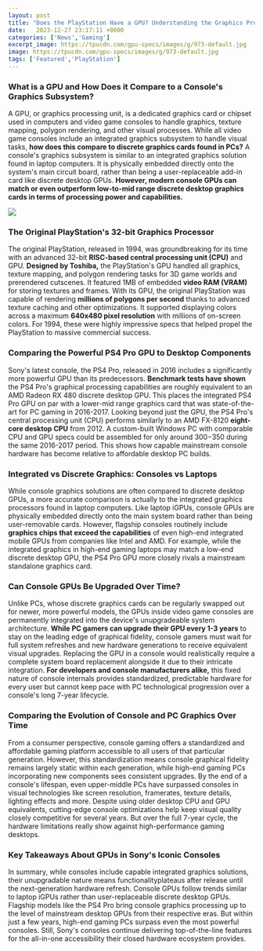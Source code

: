 ```yaml
---
layout: post
title: "Does the PlayStation Have a GPU? Understanding the Graphics Processing in Sony's Consoles"
date:   2023-12-27 23:17:11 +0000
categories: ['News','Gaming']
excerpt_image: https://tpucdn.com/gpu-specs/images/g/973-default.jpg
image: https://tpucdn.com/gpu-specs/images/g/973-default.jpg
tags: ['Featured','PlayStation']
---
```


### What is a GPU and How Does it Compare to a Console's Graphics Subsystem?
A GPU, or graphics processing unit, is a dedicated graphics card or chipset used in computers and video game consoles to handle graphics, texture mapping, polygon rendering, and other visual processes. While all video game consoles include an integrated graphics subsystem to handle visual tasks, **how does this compare to discrete graphics cards found in PCs?**
A console's graphics subsystem is similar to an integrated graphics solution found in laptop computers. It is physically embedded directly onto the system's main circuit board, rather than being a user-replaceable add-in card like discrete desktop GPUs. **However, modern console GPUs can match or even outperform low-to-mid range discrete desktop graphics cards in terms of processing power and capabilities.**

![](https://tpucdn.com/gpu-specs/images/g/973-default.jpg)
### The Original PlayStation's 32-bit Graphics Processor
The original PlayStation, released in 1994, was groundbreaking for its time with an advanced 32-bit **RISC-based central processing unit (CPU)** and GPU. **Designed by Toshiba,** the PlayStation's GPU handled all graphics, texture mapping, and polygon rendering tasks for 3D game worlds and prerendered cutscenes. It featured 1MB of embedded **video RAM (VRAM)** for storing textures and frames.
With its GPU, the original PlayStation was capable of rendering **millions of polygons per second** thanks to advanced texture caching and other optimizations. It supported displaying colors across a maximum **640x480 pixel resolution** with millions of on-screen colors. For 1994, these were highly impressive specs that helped propel the PlayStation to massive commercial success.
### Comparing the Powerful PS4 Pro GPU to Desktop Components
Sony's latest console, the PS4 Pro, released in 2016 includes a significantly more powerful GPU than its predecessors. **Benchmark tests have shown** the PS4 Pro's graphical processing capabilities are roughly equivalent to an AMD Radeon RX 480 discrete desktop GPU. This places the integrated PS4 Pro GPU on par with a lower-mid range graphics card that was state-of-the-art for PC gaming in 2016-2017.
Looking beyond just the GPU, the PS4 Pro's central processing unit (CPU) performs similarly to an AMD FX-8120 **eight-core desktop CPU** from 2012. A custom-built Windows PC with comparable CPU and GPU specs could be assembled for only around $300-$350 during the same 2016-2017 period. This shows how capable mainstream console hardware has become relative to affordable desktop PC builds.
### Integrated vs Discrete Graphics: Consoles vs Laptops
While console graphics solutions are often compared to discrete desktop GPUs, a more accurate comparison is actually to the integrated graphics processors found in laptop computers. Like laptop iGPUs, console GPUs are physically embedded directly onto the main system board rather than being user-removable cards.
However, flagship consoles routinely include **graphics chips that exceed the capabilities** of even high-end integrated mobile GPUs from companies like Intel and AMD. For example, while the integrated graphics in high-end gaming laptops may match a low-end discrete desktop GPU, the PS4 Pro GPU more closely rivals a mainstream standalone graphics card.
### Can Console GPUs Be Upgraded Over Time?
Unlike PCs, whose discrete graphics cards can be regularly swapped out for newer, more powerful models, the GPUs inside video game consoles are permanently integrated into the device's unupgradeable system architecture. **While PC gamers can upgrade their GPU every 1-3 years** to stay on the leading edge of graphical fidelity, console gamers must wait for full system refreshes and new hardware generations to receive equivalent visual upgrades.
Replacing the GPU in a console would realistically require a complete system board replacement alongside it due to their intricate integration. **For developers and console manufacturers alike,** this fixed nature of console internals provides standardized, predictable hardware for every user but cannot keep pace with PC technological progression over a console's long 7-year lifecycle.
### Comparing the Evolution of Console and PC Graphics Over Time
From a consumer perspective, console gaming offers a standardized and affordable gaming platform accessible to all users of that particular generation. However, this standardization means console graphical fidelity remains largely static within each generation, while high-end gaming PCs incorporating new components sees consistent upgrades.
By the end of a console's lifespan, even upper-middle PCs have surpassed consoles in visual technologies like screen resolution, framerates, texture details, lighting effects and more. Despite using older desktop CPU and GPU equivalents, cutting-edge console optimizations help keep visual quality closely competitive for several years. But over the full 7-year cycle, the hardware limitations really show against high-performance gaming desktops.
### Key Takeaways About GPUs in Sony's Iconic Consoles
In summary, while consoles include capable integrated graphics solutions, their unupgradable nature means functionalityplateaus after release until the next-generation hardware refresh. Console GPUs follow trends similar to laptop iGPUs rather than user-replaceable discrete desktop GPUs.
Flagship models like the PS4 Pro bring console graphics processing up to the level of mainstream desktop GPUs from their respective eras. But within just a few years, high-end gaming PCs surpass even the most powerful consoles. Still, Sony's consoles continue delivering top-of-the-line features for the all-in-one accessibility their closed hardware ecosystem provides.
